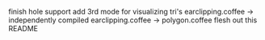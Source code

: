 finish hole support
add 3rd mode for visualizing tri's
earclipping.coffee -> independently compiled
earclipping.coffee -> polygon.coffee
flesh out this README
